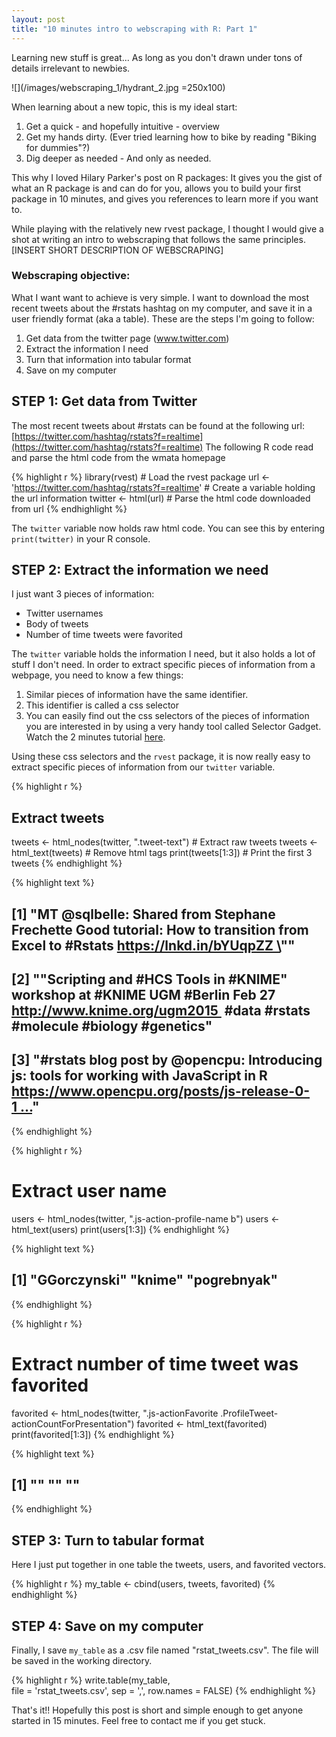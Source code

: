 ```yaml
---
layout: post
title: "10 minutes intro to webscraping with R: Part 1"
---
```


Learning new stuff is great... As long as you don't drawn under tons of details irrelevant to newbies.

![](/images/webscraping_1/hydrant_2.jpg =250x100)

When learning about a new topic, this is my ideal start:

1. Get a quick - and hopefully intuitive - overview
2. Get my hands dirty. (Ever tried learning how to bike by reading "Biking for dummies"?)
3. Dig deeper as needed - And only as needed.

This why I loved Hilary Parker's post on R packages: It gives you the gist of what an R package is and can do for you, allows you to build your first package in 10 minutes, and gives you references to learn more if you want to.

While playing with the relatively new rvest package, I thought I would give a shot at writing an intro to webscraping that follows the same principles. [INSERT SHORT DESCRIPTION OF WEBSCRAPING]

### Webscraping objective:
What I want want to achieve is very simple. I want to download the most recent tweets about the #rstats hashtag on my computer, and save it in a user friendly format (aka a table). These are the steps I'm going to follow:

1. Get data from the twitter page (www.twitter.com)
2. Extract the information I need
3. Turn that information into tabular format
4. Save on my computer

## STEP 1: Get data from Twitter
The most recent tweets about #rstats can be found at the following url: [https://twitter.com/hashtag/rstats?f=realtime](https://twitter.com/hashtag/rstats?f=realtime)
The following R code read and parse the html code from the wmata homepage


{% highlight r %}
library(rvest) # Load the rvest package
url <- 'https://twitter.com/hashtag/rstats?f=realtime' # Create a variable holding the url information
twitter <- html(url) # Parse the html code downloaded from url
{% endhighlight %}

The `twitter` variable now holds raw html code. You can see this by entering `print(twitter)` in your R console.

## STEP 2: Extract the information we need
I just want 3 pieces of information:
* Twitter usernames
* Body of tweets
* Number of time tweets were favorited

The `twitter` variable holds the information I need, but it also holds a lot of stuff I don't need. In order to extract specific pieces of information from a webpage, you need to know a few things:
1. Similar pieces of information have the same identifier.
2. This identifier is called a css selector
3. You can easily find out the css selectors of the pieces of information you are interested in by using a very handy tool called Selector Gadget. Watch the 2 minutes tutorial [here](http://selectorgadget.com/).

Using these css selectors and the `rvest` package, it is now really easy to extract specific pieces of information from our `twitter` variable.



{% highlight r %}
## Extract tweets
tweets <- html_nodes(twitter, ".tweet-text") # Extract raw tweets
tweets <- html_text(tweets) # Remove html tags
print(tweets[1:3]) # Print the first 3 tweets
{% endhighlight %}



{% highlight text %}
## [1] "MT @sqlbelle: Shared from Stephane Frechette Good tutorial: How to transition from Excel to #Rstats https://lnkd.in/bYUqpZZ \""                       
## [2] "\"Scripting and #HCS Tools in #KNIME\" workshop at #KNIME UGM #Berlin Feb 27 http://www.knime.org/ugm2015  #data #rstats #molecule #biology #genetics"
## [3] "#rstats blog post by @opencpu: Introducing js: tools for working with JavaScript in R https://www.opencpu.org/posts/js-release-0-1 …"
{% endhighlight %}



{% highlight r %}
# Extract user name
users <-  html_nodes(twitter, ".js-action-profile-name b")
users <- html_text(users)
print(users[1:3])
{% endhighlight %}



{% highlight text %}
## [1] "GGorczynski" "knime"       "pogrebnyak"
{% endhighlight %}



{% highlight r %}
# Extract number of time tweet was favorited
favorited <- html_nodes(twitter, ".js-actionFavorite .ProfileTweet-actionCountForPresentation")
favorited <- html_text(favorited)
print(favorited[1:3])
{% endhighlight %}



{% highlight text %}
## [1] "" "" ""
{% endhighlight %}

## STEP 3: Turn to tabular format
Here I just put together in one table the tweets, users, and favorited vectors.


{% highlight r %}
my_table <- cbind(users, tweets, favorited)
{% endhighlight %}

## STEP 4: Save on my computer
Finally, I save `my_table` as a .csv file named "rstat_tweets.csv". The file will be saved in the working directory.

{% highlight r %}
write.table(my_table,  
            file = 'rstat_tweets.csv', 
            sep = ',', 
            row.names = FALSE)
{% endhighlight %}

That's it!! Hopefully this post is short and simple enough to get anyone started in 15 minutes. Feel free to contact me if you get stuck.

